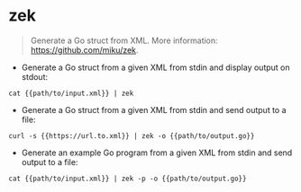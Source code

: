 # zek

> Generate a Go struct from XML.
> More information: <https://github.com/miku/zek>.

- Generate a Go struct from a given XML from stdin and display output on stdout:

`cat {{path/to/input.xml}} | zek`

- Generate a Go struct from a given XML from stdin and send output to a file:

`curl -s {{https://url.to.xml}} | zek -o {{path/to/output.go}}`

- Generate an example Go program from a given XML from stdin and send output to a file:

`cat {{path/to/input.xml}} | zek -p -o {{path/to/output.go}}`
